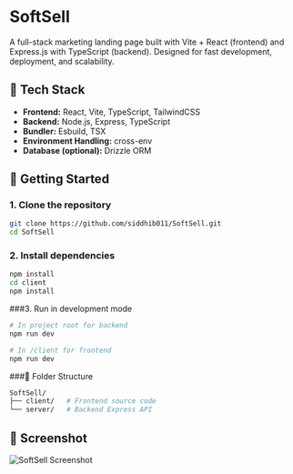# SoftSell

A full-stack marketing landing page built with Vite + React (frontend) and Express.js with TypeScript (backend). Designed for fast development, deployment, and scalability.

## 🔧 Tech Stack

- **Frontend:** React, Vite, TypeScript, TailwindCSS  
- **Backend:** Node.js, Express, TypeScript  
- **Bundler:** Esbuild, TSX  
- **Environment Handling:** cross-env  
- **Database (optional):** Drizzle ORM  

## 🚀 Getting Started

### 1. Clone the repository

```bash
git clone https://github.com/siddhib011/SoftSell.git
cd SoftSell
```
### 2. Install dependencies
```bash
npm install
cd client
npm install
```

###3. Run in development mode
```bash
# In project root for backend
npm run dev
```
```bash
# In /client for frontend
npm run dev
```
###📁 Folder Structure
```bash
SoftSell/
├── client/   # Frontend source code
└── server/   # Backend Express API
```
## 📸 Screenshot

![SoftSell Screenshot](./screenshot.png)
